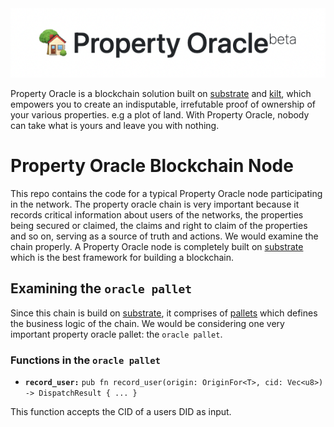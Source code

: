 
<img src="https://github.com/thewoodfish/property_oracle/blob/main/public/img/logo.png">

Property Oracle is a blockchain solution built on <a target="_blank" href="https://substrate.io">substrate</a> and <a target="_blank" href="https://kilt.io">kilt</a>,  which empowers you to create an indisputable, irrefutable proof of ownership of your various properties. e.g a plot of land.
With Property Oracle, nobody can take what is yours and leave you with nothing.

# Property Oracle Blockchain Node
This repo contains the code for a typical Property Oracle node participating in the network. The property oracle chain is very important because it records critical information about users of the networks, the properties being secured or claimed, the claims and right to claim of the properties and so on, serving as a source of truth and actions. We would examine the chain properly. A Property Oracle node is completely built on <a target="_blank" href="https://substrate.io">substrate</a> which is the best framework for building a blockchain.

## Examining the `oracle pallet`
Since this chain is build on <a target="_blank" href="https://substrate.io">substrate</a>, it comprises of <a target="_blank" href="https://substrate.io">pallets</a> which defines the business logic of the chain. We would be considering one very important property oracle pallet: the `oracle pallet`.

### Functions in the `oracle pallet`
- <b>`record_user:`</b>
   ```pub fn record_user(origin: OriginFor<T>, cid: Vec<u8>) -> DispatchResult { ... }```

This function accepts the CID of a users DID as input.
